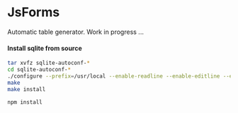 JsForms
=======

Automatic table generator.
Work in progress ...


#### Install sqlite from source

```bash
tar xvfz sqlite-autoconf-*
cd sqlite-autoconf-*
./configure --prefix=/usr/local --enable-readline --enable-editline --enable-json1
make
make install
```

```bash
npm install
```
